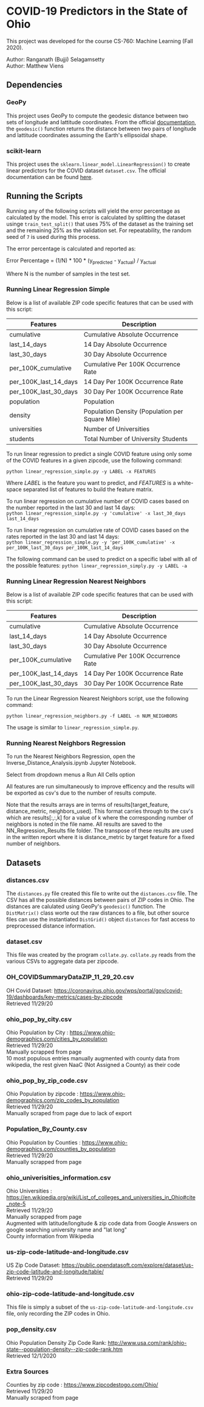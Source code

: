# COVID-19 Predictors in the State of Ohio 

This project was developed for the course CS-760: Machine Learning (Fall 2020).

Author: Ranganath (Bujji) Selagamsetty  
Author: Matthew Viens

## Dependencies

### GeoPy

This project uses GeoPy to compute the geodesic distance between two sets of longitude and lattitude coordinates. From the official [documentation](https://geopy.readthedocs.io/en/stable/), the `geodesic()` function returns the distance between two pairs of longitude and lattitude coordinates assuming the Earth's ellipsoidal shape.

### scikit-learn  

This project uses the `sklearn.linear_model.LinearRegression()` to create linear predictors for the COVID dataset `dataset.csv`. The official documentation can be found [here](https://scikit-learn.org/stable/modules/generated/sklearn.linear_model.LinearRegression.html).

## Running the Scripts

Running any of the following scripts will yield the error percentage as calculated by the model. This error 
is calculated by splitting the dataset usinge `train_test_split()` that uses 75% of the dataset as the training 
set and the remaining 25% as the validation set. For repeatability, the random seed of `7` is used during this process.

The error percentage is calculated and reported as:

Error Percentage = (1/N) * 100 * (y<sub>predicted</sub> - y<sub>actual</sub>) / y<sub>actual</sub>  

Where N is the number of samples in the test set. 

### Running Linear Regression Simple

Below is a list of available ZIP code specific features that can be used with this script:

| Features | Description |
| -------- | ----------- |
| cumulative | Cumulative Absolute Occurrence |
| last_14_days | 14 Day Absolute Occurrence |
| last_30_days | 30 Day Absolute Occurrence |
| per_100K_cumulative | Cumulative Per 100K Occurrence Rate |
| per_100K_last_14_days | 14 Day Per 100K Occurrence Rate |
| per_100K_last_30_days | 30 Day Per 100K Occurrence Rate |
| population | Population |
| density | Population Density (Population per Square Mile) |
| universities | Number of Universities |
| students | Total Number of University Students |

To run linear regression to predict a single COVID feature using only some of the COVID features in a 
given zipcode, use the following command:

`python linear_regression_simple.py -y LABEL -x FEATURES`

Where _LABEL_ is the feature you want to predict, and _FEATURES_ is a white-space separated list of features to build the feature matrix.

To run linear regression on cumulative number of COVID cases based on the number reported in the last 30 and last 14 days:  
`python linear_regression_simple.py -y 'cumulative' -x last_30_days last_14_days`

To run linear regression on cumulative rate of COVID cases based on the rates reported in the last 30 and last 14 days:  
`python linear_regression_simple.py -y 'per_100K_cumulative' -x per_100K_last_30_days per_100K_last_14_days`

The following command can be used to predict on a specific label with all of the possible features:
`python linear_regression_simply.py -y LABEL -a`


### Running Linear Regression Nearest Neighbors

Below is a list of available ZIP code specific features that can be used with this script:

| Features | Description |
| -------- | ----------- |
| cumulative | Cumulative Absolute Occurrence |
| last_14_days | 14 Day Absolute Occurrence |
| last_30_days | 30 Day Absolute Occurrence |
| per_100K_cumulative | Cumulative Per 100K Occurrence Rate |
| per_100K_last_14_days | 14 Day Per 100K Occurrence Rate |
| per_100K_last_30_days | 30 Day Per 100K Occurrence Rate |


To run the Linear Regression Nearest Neighbors script, use the following command:

`python linear_regression_neighbors.py -f LABEL -n NUM_NEIGHBORS`

The usage is similar to `linear_regression_simple.py`.

### Running Nearest Neighbors Regression

To run the Nearest Neighbors Regression, open the Inverse_Distance_Analysis.ipynb Jupyter Notebook.

Select from dropdown menus a Run All Cells option

All features are run simultaneously to improve efficency and the results will be exported as csv's due to the number of results compute.

Note that the results arrays are in terms of results[target_feature, distance_metric, neighbors_used].
This format carries through to the csv's which are results[:,:,k] for a value of k where the corresponding number of neighbors is noted in the file name.
All results are saved to the NN_Regression_Results file folder.
The transpose of these results are used in the written report where it is distance_metric by target feature for a fixed number of neighbors.

## Datasets

### distances.csv

The `distances.py` file created this file to write out the `distances.csv` file. The CSV has all the possible distances between pairs of ZIP codes in Ohio. 
The distances are calulated using GeoPy's `geodesic()` function. The `DistMatrix()` class worte out the raw distances to a file, but other source files 
can use the instantiated `DistGrid()` object `distances` for fast access to preprocessed distance information.

### dataset.csv

This file was created by the program `collate.py`. `collate.py` reads from the various CSVs to aggregate data per zipcode.  

### OH_COVIDSummaryDataZIP_11_29_20.csv

OH Covid Dataset: https://coronavirus.ohio.gov/wps/portal/gov/covid-19/dashboards/key-metrics/cases-by-zipcode  
    Retrieved 11/29/20  

### ohio_pop_by_city.csv

Ohio Population by City : https://www.ohio-demographics.com/cities_by_population  
    Retrieved 11/29/20  
    Manually scrapped from page  
    10 most populous entries manually augmented with county data from wikipedia, the rest given NaaC (Not Assigned a County) as their code  

### ohio_pop_by_zip_code.csv

Ohio Population by zipcode : https://www.ohio-demographics.com/zip_codes_by_population  
    Retrieved 11/29/20  
    Manually scraped from page due to lack of export  

### Population_By_County.csv

Ohio Population by Counties : https://www.ohio-demographics.com/counties_by_population  
    Retrieved 11/29/20  
    Manually scrapped from page  

### ohio_univerisities_information.csv

Ohio Universities : https://en.wikipedia.org/wiki/List_of_colleges_and_universities_in_Ohio#cite_note-5  
    Retrieved 11/29/20  
    Manually scrapped from page  
    Augmented with latitude/longitude & zip code data from Google Answers on google searching university name and "lat long"  
    County information from Wikipedia  

### us-zip-code-latitude-and-longitude.csv

US Zip Code Dataset: https://public.opendatasoft.com/explore/dataset/us-zip-code-latitude-and-longitude/table/  
    Retrieved 11/29/20

### ohio-zip-code-latitude-and-longitude.csv

This file is simply a subset of the `us-zip-code-latitude-and-longitude.csv` file, only recording the ZIP codes in Ohio.

### pop_density.csv 

Ohio Population Density Zip Code Rank: http://www.usa.com/rank/ohio-state--population-density--zip-code-rank.htm  
    Retrieved 12/1/2020  

### Extra Sources

Counties by zip code : https://www.zipcodestogo.com/Ohio/  
    Retrieved 11/29/20  
    Manually scraped from page

